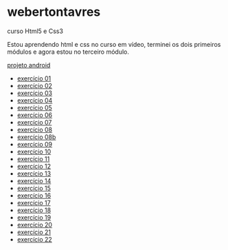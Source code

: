 # webertontavres 

 curso Html5 e Css3

Estou aprendendo html e css no curso em vídeo, terminei os dois primeiros módulos e agora estou no terceiro módulo.

<a href="https://webertontavares.github.io/projeto-android/" target="_blank">projeto android</a>

<ul>
<li><a href="https://webertontavares.github.io/Html5-Css3/EX01/" target=_blank> exercício 01 </a></li>
<li><a href="https://webertontavares.github.io/Html5-Css3/EX02/" target=_blank> exercício 02 </a></li>
<li><a href="https://webertontavares.github.io/Html5-Css3/EX03/" target=_blank> exercício 03 </a></li>
<li><a href="https://webertontavares.github.io/Html5-Css3/EX04/" target=_blank> exercício 04 </a></li>
<li><a href="https://webertontavares.github.io/Html5-Css3/EX05/" target=_blank> exercício 05 </a></li>
<li><a href="https://webertontavares.github.io/Html5-Css3/EX06/" target=_blank> exercício 06 </a></li>
<li><a href="https://webertontavares.github.io/Html5-Css3/EX07/" target=_blank> exercício 07 </a></li>
<li><a href="https://webertontavares.github.io/Html5-Css3/EX08/" target=_blank> exercício 08 </a></li>
<li><a href="https://webertontavares.github.io/Html5-Css3/EX8b/" target=_blank> exercício 08b </a></li>
<li><a href="https://webertontavares.github.io/Html5-Css3/EX09/" target=_blank> exercício 09 </a></li>
<li><a href="https://webertontavares.github.io/Html5-Css3/EX10/" target=_blank> exercício 10 </a></li>
<li><a href="https://webertontavares.github.io/Html5-Css3/EX11/" target=_blank> exercício 11 </a></li>
<li><a href="https://webertontavares.github.io/Html5-Css3/EX12/" target=_blank> exercício 12 </a></li>
<li><a href="https://webertontavares.github.io/Html5-Css3/EX13/" target=_blank> exercício 13 </a></li>
<li><a href="https://webertontavares.github.io/Html5-Css3/EX14/" target=_blank> exercício 14 </a></li>
<li><a href="https://webertontavares.github.io/Html5-Css3/EX15/" target=_blank> exercício 15 </a></li>
<li><a href="https://webertontavares.github.io/Html5-Css3/EX16/" target=_blank> exercício 16 </a></li>
<li><a href="https://webertontavares.github.io/Html5-Css3/EX17/" target=_blank> exercício 17 </a></li>
<li><a href="https://webertontavares.github.io/Html5-Css3/EX18/" target=_blank> exercício 18 </a></li>
<li><a href="https://webertontavares.github.io/Html5-Css3/EX19/" target=_blank> exercício 19 </a></li>
<li><a href="https://webertontavares.github.io/Html5-Css3/EX20/" target=_blank> exercício 20 </a></li>
<li><a href="https://webertontavares.github.io/Html5-Css3/EX21/" target=_blank> exercício 21 </a></li>
<li><a href="https://webertontavares.github.io/Html5-Css3/EX22/" target=_blank> exercício 22 </a></li>
</ul>
